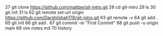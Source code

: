  27  git clone https://github.com/mattpe/git-intro.git
   28  cd git-intro
   29  ls
   30  git init
   31  ls
   62  git remote set-url origin https://github.com/Darshilshah178/git-intro.git
   63  git remote -v
   64  git add .
   65  git init
   66  git add .
   67  git commit -m "First Commit"
   68  git push -u origin main
   69  vim notes.md
   70  history
 
